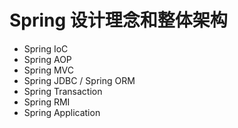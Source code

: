 # Spring 设计理念和整体架构

- Spring IoC
- Spring AOP
- Spring MVC
- Spring JDBC / Spring ORM
- Spring Transaction
- Spring RMI
- Spring Application

